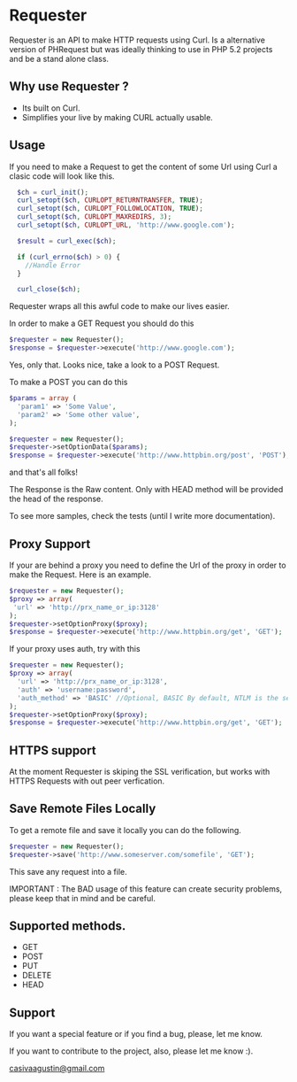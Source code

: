 Requester
=========

 Requester is an API to make HTTP requests using Curl. Is a alternative version
of PHRequest but was ideally thinking to use in PHP 5.2 projects and be a stand
alone class.

## Why use Requester ?

- Its built on Curl.
- Simplifies your live by making CURL actually usable.

## Usage
If you need to make a Request to get the content of some Url using Curl a clasic
code will look like this.

``` php
  $ch = curl_init();
  curl_setopt($ch, CURLOPT_RETURNTRANSFER, TRUE);
  curl_setopt($ch, CURLOPT_FOLLOWLOCATION, TRUE);
  curl_setopt($ch, CURLOPT_MAXREDIRS, 3);
  curl_setopt($ch, CURLOPT_URL, 'http://www.google.com');

  $result = curl_exec($ch);

  if (curl_errno($ch) > 0) {
    //Handle Error
  }

  curl_close($ch);
```

Requester wraps all this awful code to make our lives easier.

In order to make a GET Request you should do this

``` php
$requester = new Requester();
$response = $requester->execute('http://www.google.com');
```

Yes, only that. Looks nice, take a look to a POST Request.

To make a POST you can do this

``` php
$params = array (
  'param1' => 'Some Value',
  'param2' => 'Some other value',
);

$requester = new Requester();
$requester->setOptionData($params);
$response = $requester->execute('http://www.httpbin.org/post', 'POST');
```

and that's all folks!

The Response is the Raw content. Only with HEAD method will be provided
the head of the response.

To see more samples, check the tests (until I write more documentation).

## Proxy Support

If your are behind a proxy you need to define the Url of the proxy in order to
make the Request. Here is an example.

``` php
$requester = new Requester();
$proxy => array(
 'url' => 'http://prx_name_or_ip:3128'
);
$requester->setOptionProxy($proxy);
$response = $requester->execute('http://www.httpbin.org/get', 'GET');
```

If your proxy uses auth, try with this

``` php
$requester = new Requester();
$proxy => array(
  'url' => 'http://prx_name_or_ip:3128',
  'auth' => 'username:password',
  'auth_method' => 'BASIC' //Optional, BASIC By default, NTLM is the second option.
);
$requester->setOptionProxy($proxy);
$response = $requester->execute('http://www.httpbin.org/get', 'GET');
```

## HTTPS support

At the moment Requester is skiping the SSL verification, but works with
HTTPS Requests with out peer verfication.

## Save Remote Files Locally

To get a remote file and save it locally you can do the following.

``` php
$requester = new Requester();
$requester->save('http://www.someserver.com/somefile', 'GET');
```

This save any request into a file.

IMPORTANT : The BAD usage of this feature can create security problems, please
keep that in mind and be careful.

## Supported methods.

 - GET
 - POST
 - PUT
 - DELETE
 - HEAD

## Support

If you want a special feature or if you find a bug, please, let me know.

If you want to contribute to the project, also, please let me know :).

casivaagustin@gmail.com